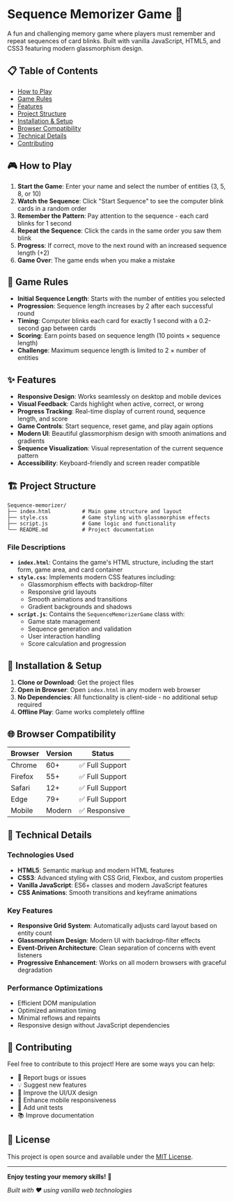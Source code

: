 # Sequence Memorizer Game 🧠

A fun and challenging memory game where players must remember and repeat sequences of card blinks. Built with vanilla JavaScript, HTML5, and CSS3 featuring modern glassmorphism design.

## 📋 Table of Contents

- [How to Play](#how-to-play)
- [Game Rules](#game-rules)
- [Features](#features)
- [Project Structure](#project-structure)
- [Installation & Setup](#installation--setup)
- [Browser Compatibility](#browser-compatibility)
- [Technical Details](#technical-details)
- [Contributing](#contributing)

## 🎮 How to Play

1. **Start the Game**: Enter your name and select the number of entities (3, 5, 8, or 10)
2. **Watch the Sequence**: Click "Start Sequence" to see the computer blink cards in a random order
3. **Remember the Pattern**: Pay attention to the sequence - each card blinks for 1 second
4. **Repeat the Sequence**: Click the cards in the same order you saw them blink
5. **Progress**: If correct, move to the next round with an increased sequence length (+2)
6. **Game Over**: The game ends when you make a mistake

## 📜 Game Rules

- **Initial Sequence Length**: Starts with the number of entities you selected
- **Progression**: Sequence length increases by 2 after each successful round
- **Timing**: Computer blinks each card for exactly 1 second with a 0.2-second gap between cards
- **Scoring**: Earn points based on sequence length (10 points × sequence length)
- **Challenge**: Maximum sequence length is limited to 2 × number of entities

## ✨ Features

- **Responsive Design**: Works seamlessly on desktop and mobile devices
- **Visual Feedback**: Cards highlight when active, correct, or wrong
- **Progress Tracking**: Real-time display of current round, sequence length, and score
- **Game Controls**: Start sequence, reset game, and play again options
- **Modern UI**: Beautiful glassmorphism design with smooth animations and gradients
- **Sequence Visualization**: Visual representation of the current sequence pattern
- **Accessibility**: Keyboard-friendly and screen reader compatible

## 🏗️ Project Structure

```
Sequence-memorizer/
├── index.html          # Main game structure and layout
├── style.css           # Game styling with glassmorphism effects
├── script.js           # Game logic and functionality
└── README.md           # Project documentation
```

### File Descriptions

- **`index.html`**: Contains the game's HTML structure, including the start form, game area, and card container
- **`style.css`**: Implements modern CSS features including:
  - Glassmorphism effects with backdrop-filter
  - Responsive grid layouts
  - Smooth animations and transitions
  - Gradient backgrounds and shadows
- **`script.js`**: Contains the `SequenceMemorizerGame` class with:
  - Game state management
  - Sequence generation and validation
  - User interaction handling
  - Score calculation and progression

## 🚀 Installation & Setup

1. **Clone or Download**: Get the project files
2. **Open in Browser**: Open `index.html` in any modern web browser
3. **No Dependencies**: All functionality is client-side - no additional setup required
4. **Offline Play**: Game works completely offline

## 🌐 Browser Compatibility

| Browser | Version | Status |
|---------|---------|---------|
| Chrome  | 60+     | ✅ Full Support |
| Firefox | 55+     | ✅ Full Support |
| Safari  | 12+     | ✅ Full Support |
| Edge    | 79+     | ✅ Full Support |
| Mobile  | Modern  | ✅ Responsive |

## 🔧 Technical Details

### Technologies Used
- **HTML5**: Semantic markup and modern HTML features
- **CSS3**: Advanced styling with CSS Grid, Flexbox, and custom properties
- **Vanilla JavaScript**: ES6+ classes and modern JavaScript features
- **CSS Animations**: Smooth transitions and keyframe animations

### Key Features
- **Responsive Grid System**: Automatically adjusts card layout based on entity count
- **Glassmorphism Design**: Modern UI with backdrop-filter effects
- **Event-Driven Architecture**: Clean separation of concerns with event listeners
- **Progressive Enhancement**: Works on all modern browsers with graceful degradation

### Performance Optimizations
- Efficient DOM manipulation
- Optimized animation timing
- Minimal reflows and repaints
- Responsive design without JavaScript dependencies

## 🤝 Contributing

Feel free to contribute to this project! Here are some ways you can help:

- 🐛 Report bugs or issues
- 💡 Suggest new features
- 🎨 Improve the UI/UX design
- 📱 Enhance mobile responsiveness
- 🧪 Add unit tests
- 📚 Improve documentation

## 📄 License

This project is open source and available under the [MIT License](LICENSE).

---

**Enjoy testing your memory skills!** 🎯

*Built with ❤️ using vanilla web technologies*
